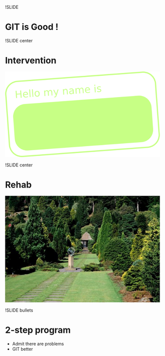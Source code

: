 !SLIDE
# GIT is Good !


!SLIDE center
# Intervention

![Hello, my name is ............](./svn-anonymous.png)


!SLIDE center
# Rehab

![Trees](./trees.jpg)


!SLIDE bullets
# 2-step program

* Admit there are problems
* GIT better
